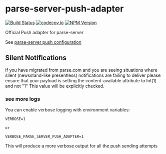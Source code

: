 # parse-server-push-adapter

[![Build
Status](https://travis-ci.org/parse-server-modules/parse-server-push-adapter.svg?branch=master)](https://travis-ci.org/parse-server-modules/parse-server-push-adapter)
[![codecov.io](https://codecov.io/github/parse-server-modules/parse-server-push-adapter/coverage.svg?branch=master)](https://codecov.io/github/parse-server-modules/parse-server-push-adapter?branch=master)
[![NPM Version](https://img.shields.io/npm/v/parse-server-push-adapter.svg?style=flat-square)](https://www.npmjs.com/package/parse-server-push-adapter)

Official Push adapter for parse-server

See [parse-server push configuration](https://github.com/ParsePlatform/parse-server/wiki/Push)

## Silent Notifications

If you have migrated from parse.com and you are seeing situations where silent (newsstand-like presentless) notifications are failing to deliver please ensure that your payload is setting the content-available attribute to Int(1) and not "1" This value will be explicitly checked.

### see more logs

You can enable verbose logging with environment variables:

```
VERBOSE=1

or 

VERBOSE_PARSE_SERVER_PUSH_ADAPTER=1
```

This will produce a more verbose output for all the push sending attempts
